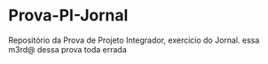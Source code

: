 # Prova-PI-Jornal
Repositório da Prova de Projeto Integrador, exercício do Jornal.
essa m3rd@ dessa prova toda errada
